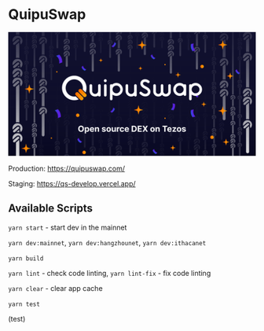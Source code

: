 # QuipuSwap

![TeamX10](./public/quipuswap.png)

Production: https://quipuswap.com/

Staging: https://qs-develop.vercel.app/

## Available Scripts

`yarn start` - start dev in the mainnet

`yarn dev:mainnet`,
`yarn dev:hangzhounet`,
`yarn dev:ithacanet`

`yarn build`

`yarn lint` - check code linting,
`yarn lint-fix` - fix code linting

`yarn clear` - clear app cache

`yarn test`

(test)
